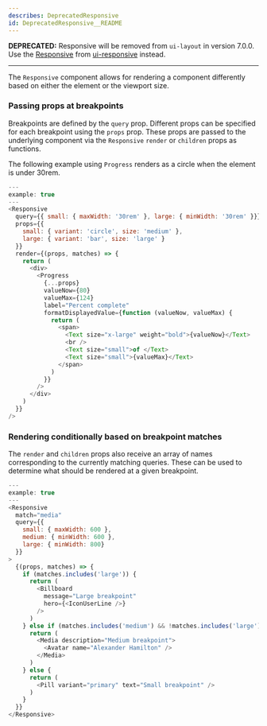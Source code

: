 ```yaml
---
describes: DeprecatedResponsive
id: DeprecatedResponsive__README
---
```


**DEPRECATED:** Responsive will be removed from `ui-layout` in version 7.0.0. Use the [Responsive](#Responsive) from [ui-responsive](#ui-responsive) instead.
***

The `Responsive` component allows for rendering a component differently based on either
the element or the viewport size.

### Passing props at breakpoints
Breakpoints are defined by the `query` prop. Different props can be
specified for each breakpoint using the `props` prop. These props are passed to the
underlying component via the `Responsive` `render` or `children` props as functions.

The following example using `Progress` renders as a circle when the element is under 30rem.

```js
---
example: true
---
<Responsive
  query={{ small: { maxWidth: '30rem' }, large: { minWidth: '30rem' }}}
  props={{
    small: { variant: 'circle', size: 'medium' },
    large: { variant: 'bar', size: 'large' }
  }}
  render={(props, matches) => {
    return (
      <div>
        <Progress
          {...props}
          valueNow={80}
          valueMax={124}
          label="Percent complete"
          formatDisplayedValue={function (valueNow, valueMax) {
            return (
              <span>
                <Text size="x-large" weight="bold">{valueNow}</Text>
                <br />
                <Text size="small">of </Text>
                <Text size="small">{valueMax}</Text>
              </span>
            )
          }}
        />
      </div>
    )
  }}
/>
```

### Rendering conditionally based on breakpoint matches
The `render` and `children` props also receive an array of names corresponding to the
currently matching queries. These can be used to determine what should be rendered at a
given breakpoint.

```js
---
example: true
---
<Responsive
  match="media"
  query={{
    small: { maxWidth: 600 },
    medium: { minWidth: 600 },
    large: { minWidth: 800}
  }}
>
  {(props, matches) => {
    if (matches.includes('large')) {
      return (
        <Billboard
          message="Large breakpoint"
          hero={<IconUserLine />}
        />
      )
    } else if (matches.includes('medium') && !matches.includes('large')) {
      return (
        <Media description="Medium breakpoint">
          <Avatar name="Alexander Hamilton" />
        </Media>
      )
    } else {
      return (
        <Pill variant="primary" text="Small breakpoint" />
      )
    }
  }}
</Responsive>
```
